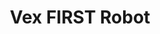---
layout: default
categories: ['Mechanical Design']
title: Vex FIRST Robot
authors: <a href="https://scholar.google.com/citations?hl=en&user=FuOBAOcAAAAJ">Daniel Geschwender</a>, WG Bircher
thing: Dan and I founded the <a href="https://north.ops.org/">Omana North High School</a> <a href="https://www.firstinspires.org/robotics/frc">FIRST Robotics</a> Club and eventually made it to the Championship of the Americas
year: 2007
award:
doi: http://dx.doi.org/XX.XXX/
---